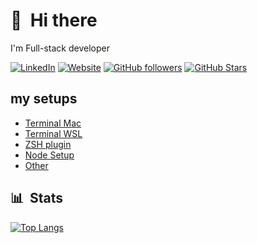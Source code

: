 # 👋 &nbsp;Hi there


I'm Full-stack developer

[![LinkedIn](https://img.shields.io/badge/LinkedIn-0077B5?style=for-the-badge&logo=linkedin&logoColor=white)](https://www.linkedin.com/in/aecuto)
[![Website](https://img.shields.io/badge/website-000000?style=for-the-badge&logo=About.me&logoColor=white)](https://kampee-t-resume.web.app)
[![GitHub followers](https://img.shields.io/github/followers/aecuto?logo=GitHub&style=for-the-badge)](https://github.com/aecuto)
[![GitHub Stars](https://img.shields.io/github/stars/aecuto?logo=github&style=for-the-badge)](https://github.com/aecuto)


## my setups

- [Terminal Mac](./terminal-mac.md)
- [Terminal WSL](./terminal-wsl.md)
- [ZSH plugin](./zsh-plugin.md)
- [Node Setup](./node-setup.md)
- [Other](./other.md)

## 📊 &nbsp;Stats
<!-- 
[![aecuto's GitHub stats](https://github-readme-stats.vercel.app/api?username=aecuto&show_icons=true&theme=dark&hide_border=true)](https://github.com/aecuto)

[![GitHub Streak](https://streak-stats.demolab.com?user=aecuto&theme=dark&hide_border=true)](https://github.com/aecuto) -->

[![Top Langs](https://github-readme-stats.vercel.app/api/top-langs/?username=aecuto&theme=dark&hide_border=true&langs_count=10&layout=compact&exclude_repo=find-jobs-apps&hide=css,html,scss)](https://github.com/aecuto)



